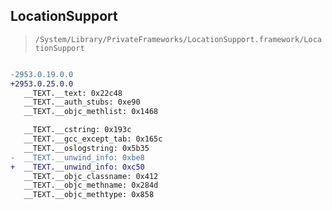 ## LocationSupport

> `/System/Library/PrivateFrameworks/LocationSupport.framework/LocationSupport`

```diff

-2953.0.19.0.0
+2953.0.25.0.0
   __TEXT.__text: 0x22c48
   __TEXT.__auth_stubs: 0xe90
   __TEXT.__objc_methlist: 0x1468

   __TEXT.__cstring: 0x193c
   __TEXT.__gcc_except_tab: 0x165c
   __TEXT.__oslogstring: 0x5b35
-  __TEXT.__unwind_info: 0xbe8
+  __TEXT.__unwind_info: 0xc50
   __TEXT.__objc_classname: 0x412
   __TEXT.__objc_methname: 0x284d
   __TEXT.__objc_methtype: 0x858

```
